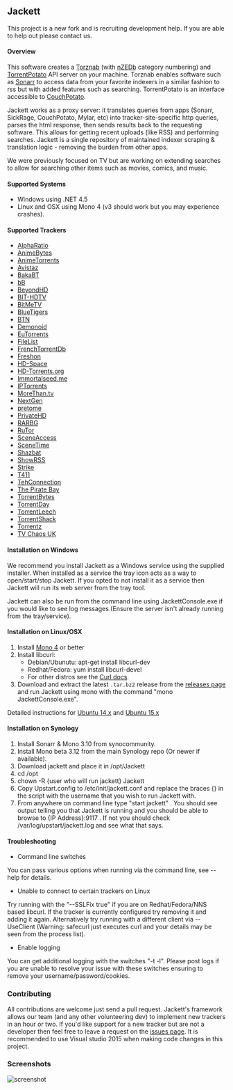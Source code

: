 ## Jackett

This project is a new fork and is recruiting development help.  If you are able to help out please contact us.

#### Overview
This software creates a [Torznab](https://github.com/Sonarr/Sonarr/wiki/Implementing-a-Torznab-indexer) (with [nZEDb](https://github.com/nZEDb/nZEDb/blob/master/docs/newznab_api_specification.txt) category numbering) and [TorrentPotato](https://github.com/RuudBurger/CouchPotatoServer/wiki/Couchpotato-torrent-provider) API server on your machine.  Torznab enables software such as [Sonarr](https://sonarr.tv) to access data from your favorite indexers in a similar fashion to rss but with added features such as searching.  TorrentPotato is an interface accessible to [CouchPotato](https://couchpota.to/).

Jackett works as a proxy server: it translates queries from apps (Sonarr, SickRage, CouchPotato, Mylar, etc) into tracker-site-specific http queries, parses the html response, then sends results back to the requesting software. This allows for getting recent uploads (like RSS) and performing searches. Jackett is a single repository of maintained indexer scraping & translation logic - removing the burden from other apps. 

We were previously focused on TV but are working on extending searches to allow for searching other items such as movies, comics, and music.


#### Supported Systems
* Windows using .NET 4.5
* Linux and OSX using Mono 4 (v3 should work but you may experience crashes).


#### Supported Trackers
 * [AlphaRatio](https://alpharatio.cc/)
 * [AnimeBytes](https://animebytes.tv/)
 * [AnimeTorrents](http://animetorrents.me/)
 * [Avistaz](https://avistaz.to/)
 * [BakaBT](http://bakabt.me/)
 * [bB](http://reddit.com/r/baconbits)
 * [BeyondHD](https://beyondhd.me/)
 * [BIT-HDTV](https://www.bit-hdtv.com)
 * [BitMeTV](http://www.bitmetv.org/)
 * [BlueTigers](https://www.bluetigers.ca/)
 * [BTN](http://broadcasthe.net)
 * [Demonoid](http://www.demonoid.pw/)
 * [EuTorrents](https://eutorrents.to/)
 * [FileList](http://filelist.ro/)
 * [FrenchTorrentDb](http://www.frenchtorrentdb.com/)
 * [Freshon](https://freshon.tv/)
 * [HD-Space](https://hd-space.org/)
 * [HD-Torrents.org](https://hd-torrents.org/)
 * [Immortalseed.me](http://immortalseed.me)
 * [IPTorrents](https://iptorrents.com/)
 * [MoreThan.tv](https://morethan.tv/)
 * [NextGen](https://nxtgn.org/)
 * [pretome](https://pretome.info)
 * [PrivateHD](https://privatehd.to/)
 * [RARBG](https://rarbg.to/)
 * [RuTor](http://rutor.org/)
 * [SceneAccess](https://sceneaccess.eu/login)
 * [SceneTime](https://www.scenetime.com/)
 * [Shazbat](www.shazbat.tv/login)
 * [ShowRSS](https://showrss.info/)
 * [Strike](https://getstrike.net/)
 * [T411](http://www.t411.io/)
 * [TehConnection](https://tehconnection.eu/) 
 * [The Pirate Bay](https://thepiratebay.se/)
 * [TorrentBytes](https://www.torrentbytes.net/)
 * [TorrentDay](https://torrentday.eu/)
 * [TorrentLeech](http://www.torrentleech.org/)
 * [TorrentShack](http://torrentshack.me/)
 * [Torrentz](https://torrentz.eu/)
 * [TV Chaos UK](https://tvchaosuk.com/)

#### Installation on Windows

We recommend you install Jackett as a Windows service using the supplied installer.  When installed as a service the tray icon acts as a way to open/start/stop Jackett. If you opted to not install it as a service then Jackett will run its web server from the tray tool.

Jackett can also be run from the command line using JackettConsole.exe if you would like to see log messages (Ensure the server isn't already running from the tray/service).

#### Installation on Linux/OSX
 1. Install [Mono 4](http://www.mono-project.com/download/) or better
 2. Install  libcurl:
       * Debian/Ubunutu: apt-get install libcurl-dev
       * Redhat/Fedora: yum install libcurl-devel
       * For other distros see the  [Curl docs](http://curl.haxx.se/dlwiz/?type=devel).
 3. Download and extract the latest ```.tar.bz2``` release from the [releases page](https://github.com/Jackett/Jackett/releases) and run Jackett using mono with the command "mono JackettConsole.exe".
 
Detailed instructions for [Ubuntu 14.x](http://www.htpcguides.com/install-jackett-on-ubuntu-14-x-for-custom-torrents-in-sonarr/) and [Ubuntu 15.x](http://www.htpcguides.com/install-jackett-ubuntu-15-x-for-custom-torrents-in-sonarr/)

#### Installation on Synology
1. Install Sonarr & Mono 3.10 from synocommunity.
2. Install Mono beta 3.12 from the main Synology repo (Or newer if available).
3. Download jackett and place it in /opt/Jackett
4. cd /opt
5. chown -R {user who will run jackett} Jackett
6. Copy Upstart.config to /etc/init/jackett.conf and replace the braces {} in the script with the username that you wish to run Jackett with.
9. From anywhere on command line type "start jackett" . You should see output telling you that Jackett is running and you should be able to browse to {IP Address}:9117 . If not you should check /var/log/upstart/jackett.log and see what that says.

#### Troubleshooting

* Command line switches

You can pass various options when running via the command line, see --help for details.

* Unable to  connect to certain trackers on Linux

Try running with the "--SSLFix true" if you are on Redhat/Fedora/NNS based libcurl.  If the tracker is currently configured try removing it and adding it again. Alternatively try running with a different client via --UseClient (Warning: safecurl just executes curl and your details may be seen from the process list).

*  Enable logging

You can get additional logging with the switches "-t -l".  Please post logs if you are unable to resolve your issue with these switches ensuring to remove your username/password/cookies.

### Contributing
All contributions are welcome just send a pull request.  Jackett's framework allows our team (and any other volunteering dev) to implement new trackers in an hour or two. If you'd like support for a new tracker but are not a developer then feel free to leave a request on the [issues page](https://github.com/zone117x/Jackett/issues).  It is recommended to use Visual studio 2015 when making code changes in this project.


### Screenshots

![screenshot](http://i.imgur.com/t1sVva6.png "screenshot")
